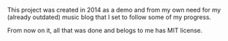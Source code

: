 This project was created in 2014 as a demo and from my own need for my (already outdated) music blog that I set to follow some of my progress.

From now on it, all that was done and belogs to me has MIT license.

